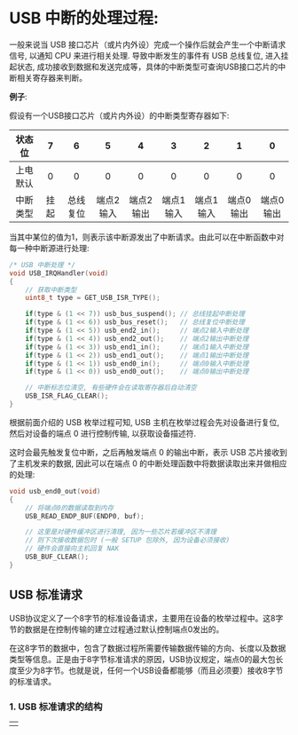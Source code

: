 

# USB 中断的处理过程:

一般来说当 USB 接口芯片（或片内外设）完成一个操作后就会产生一个中断请求信号, 以通知 CPU 来进行相关处理. 导致中断发生的事件有 USB 总线复位, 进入挂起状态, 成功接收到数据和发送完成等，具体的中断类型可查询USB接口芯片的中断相关寄存器来判断。

**例子**:

假设有一个USB接口芯片（或片内外设）的中断类型寄存器如下:

|  状态位  |   7   |    6     |     5     |     4     |     3     |     2     |     1     |     0     |
| :------: | :---: | :------: | :-------: | :-------: | :-------: | :-------: | :-------: | :-------: |
| 上电默认 |   0   |    0     |     0     |     0     |     0     |     0     |     0     |     0     |
| 中断类型 | 挂起  | 总线复位 | 端点2输入 | 端点2输出 | 端点1输入 | 端点1输入 | 端点0输出 | 端点0输出 |

当其中某位的值为1，则表示该中断源发出了中断请求。由此可以在中断函数中对每一种中断源进行处理:

```c
/* USB 中断处理 */
void USB_IRQHandler(void)
{
    // 获取中断类型
    uint8_t type = GET_USB_ISR_TYPE();

    if(type & (1 << 7)) usb_bus_suspend(); // 总线挂起中断处理
    if(type & (1 << 6)) usb_bus_reset();   // 总线复位中断处理
    if(type & (1 << 5)) usb_end2_in();     // 端点2输入中断处理
    if(type & (1 << 4)) usb_end2_out();    // 端点2输出中断处理
    if(type & (1 << 3)) usb_end1_in();     // 端点1输入中断处理
    if(type & (1 << 2)) usb_end1_out();    // 端点1输出中断处理
    if(type & (1 << 1)) usb_end0_in();     // 端点0输入中断处理
    if(type & (1 << 0)) usb_end0_out();    // 端点0输出中断处理

    // 中断标志位清空, 有些硬件会在读取寄存器后自动清空
    USB_ISR_FLAG_CLEAR();
}
```

根据前面介绍的 USB 枚举过程可知, USB 主机在枚举过程会先对设备进行复位, 然后对设备的端点 0 进行控制传输, 以获取设备描述符. 

这时会最先触发复位中断，之后再触发端点 0 的输出中断，表示 USB 芯片接收到了主机发来的数据, 因此可以在端点 0 的中断处理函数中将数据读取出来并做相应的处理:


```c
void usb_end0_out(void)
{
    // 将端点0的数据读取到内存
    USB_READ_ENDP_BUF(ENDP0, buf);

    // 这里是对硬件缓冲区进行清理, 因为一些芯片若缓冲区不清理
    // 则下次接收数据包时 (一般 SETUP 包除外, 因为设备必须接收) 
    // 硬件会直接向主机回复 NAK
    USB_BUF_CLEAR();
}
```

## USB 标准请求

USB协议定义了一个8字节的标准设备请求，主要用在设备的枚举过程中。这8字节的数据是在控制传输的建立过程通过默认控制端点0发出的。

在这8字节的数据中，包含了数据过程所需要传输数据传输的方向、长度以及数据类型等信息。正是由于8字节标准请求的原因，USB协议规定，端点0的最大包长度至少为8字节。也就是说，任何一个USB设备都能够（而且必须要）接收8字节的标准请求。

### 1. USB 标准请求的结构



|     |
| --- |
|     |